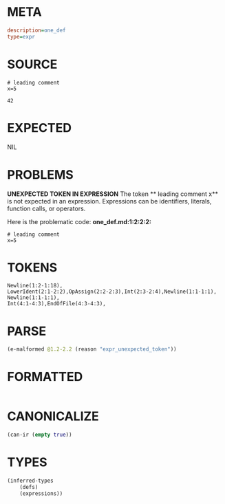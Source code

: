 # META
~~~ini
description=one_def
type=expr
~~~
# SOURCE
~~~roc
# leading comment
x=5

42
~~~
# EXPECTED
NIL
# PROBLEMS
**UNEXPECTED TOKEN IN EXPRESSION**
The token ** leading comment
x** is not expected in an expression.
Expressions can be identifiers, literals, function calls, or operators.

Here is the problematic code:
**one_def.md:1:2:2:2:**
```roc
# leading comment
x=5
```


# TOKENS
~~~zig
Newline(1:2-1:18),
LowerIdent(2:1-2:2),OpAssign(2:2-2:3),Int(2:3-2:4),Newline(1:1-1:1),
Newline(1:1-1:1),
Int(4:1-4:3),EndOfFile(4:3-4:3),
~~~
# PARSE
~~~clojure
(e-malformed @1.2-2.2 (reason "expr_unexpected_token"))
~~~
# FORMATTED
~~~roc

~~~
# CANONICALIZE
~~~clojure
(can-ir (empty true))
~~~
# TYPES
~~~clojure
(inferred-types
	(defs)
	(expressions))
~~~
